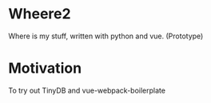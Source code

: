 # Wheere2
Where is my stuff, written with python and vue. (Prototype)

# Motivation
To try out TinyDB and vue-webpack-boilerplate
